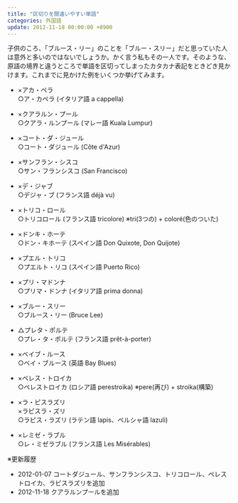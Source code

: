 ```yaml
---
title: "区切りを間違いやすい単語"
categories: 外国語
update: 2012-11-18 00:00:00 +0900
---
```


子供のころ、「ブルース・リー」のことを「ブルー・スリー」だと思っていた人は意外と多いのではないでしょうか。かく言う私もその一人です。そのような、原語の境界と違うところで単語を区切ってしまったカタカナ表記をときどき見かけます。これまでに見かけた例をいくつか挙げてみます。

- ×アカ・ペラ  
  ○ア・カペラ (イタリア語 a cappella)

- ×クアラルン・プール  
  ○クアラ・ルンプール (マレー語 Kuala Lumpur)

- ×コート・ダ・ジュール  
  ○コート・ダジュール (Côte d'Azur)

- ×サンフラン・シスコ  
  ○サン・フランシスコ (San Francisco)

- ×デ・ジャブ  
  ○デジャ・ブ (フランス語 déjà vu)

- ×トリコ・ロール  
  ○トリコロール (フランス語 tricolore) ※tri(3つの) + coloré(色のついた)

- ×ドンキ・ホーテ  
  ○ドン・キホーテ (スペイン語 Don Quixote, Don Quijote)

- ×プエル・トリコ  
  ○プエルト・リコ (スペイン語 Puerto Rico)

- ×プリ・マドンナ  
  ○プリマ・ドンナ (イタリア語 prima donna)

- ×ブルー・スリー  
  ○ブルース・リー (Bruce Lee)

- △プレタ・ポルテ  
  ○プレ・タ・ポルテ (フランス語 prêt-à-porter)

- ×ベイブ・ルース  
  ○ベイ・ブルース (英語 Bay Blues)

- ×ペレス・トロイカ  
  ○ペレストロイカ (ロシア語 perestroika) ※pere(再び) + stroika(構築)

- ×ラ・ピスラズリ  
  ×ラピスラ・ズリ  
  ○ラピス・ラズリ (ラテン語 lapis、ペルシャ語 lazuli)

- ×レミゼ・ラブル  
  ○レ・ミゼラブル (フランス語 Les Misérables)

※更新履歴

- 2012-01-07 コートダジュール、サンフランシスコ、トリコロール、ペレストロイカ、ラピスラズリを追加
- 2012-11-18 クアラルンプールを追加
